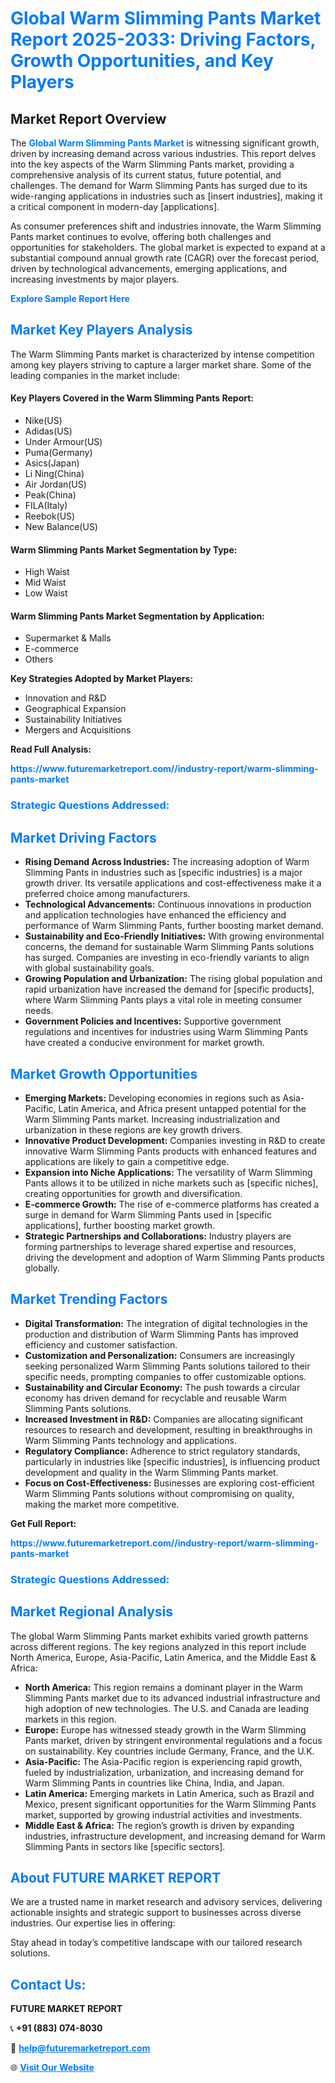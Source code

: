 <h1 style="color: #007BFF;">Global Warm Slimming Pants Market Report 2025-2033: Driving Factors, Growth Opportunities, and Key Players</h1>

<section id="overview">
<h2>Market Report Overview</h2>
<p>The <a href="https://www.futuremarketreport.com//industry-report/warm-slimming-pants-market" style="color: #007BFF; text-decoration: none;"><strong>Global Warm Slimming Pants Market</strong></a> is witnessing significant growth, driven by increasing demand across various industries. This report delves into the key aspects of the Warm Slimming Pants market, providing a comprehensive analysis of its current status, future potential, and challenges. The demand for Warm Slimming Pants has surged due to its wide-ranging applications in industries such as [insert industries], making it a critical component in modern-day [applications].</p>
<p>As consumer preferences shift and industries innovate, the Warm Slimming Pants market continues to evolve, offering both challenges and opportunities for stakeholders. The global market is expected to expand at a substantial compound annual growth rate (CAGR) over the forecast period, driven by technological advancements, emerging applications, and increasing investments by major players.</p>
</section>

<section id="overview">
<p><a href="https://www.futuremarketreport.com//request-sample/reportId=48384" style="color: #007BFF; text-decoration: none;"><strong>Explore Sample Report Here</strong></a></p>
</section>

<section id="key-players">
<h2 style="color: #007BFF;">Market Key Players Analysis</h2>
<p>The Warm Slimming Pants market is characterized by intense competition among key players striving to capture a larger market share. Some of the leading companies in the market include:</p>
<h4>Key Players Covered in the Warm Slimming Pants Report:</h4>
<ul><li>Nike(US)</li><li>Adidas(US)</li><li>Under Armour(US)</li><li>Puma(Germany)</li><li>Asics(Japan)</li><li>Li Ning(China)</li><li>Air Jordan(US)</li><li>Peak(China)</li><li>FILA(Italy)</li><li>Reebok(US)</li><li>New Balance(US)</li></ul>
<h4>Warm Slimming Pants Market Segmentation by Type:</h4>
<ul><li>High Waist</li><li>Mid Waist</li><li>Low Waist</li></ul>

<h4>Warm Slimming Pants Market Segmentation by Application:</h4>
<ul><li>Supermarket &amp; Malls</li><li>E-commerce</li><li>Others</li></ul>
<p><strong>Key Strategies Adopted by Market Players:</strong></p>
<ul>
<li>Innovation and R&D</li>
<li>Geographical Expansion</li>
<li>Sustainability Initiatives</li>
<li>Mergers and Acquisitions</li>
</ul>
</section>

<section>
<p><strong>Read Full Analysis: </strong></p><a href="https://www.futuremarketreport.com//industry-report/warm-slimming-pants-market" style="color: #007BFF; text-decoration: none;"><strong>https://www.futuremarketreport.com//industry-report/warm-slimming-pants-market</strong></a>
<h3 style="color: #007BFF;">Strategic Questions Addressed:</h3>
</section>

<section id="driving-factors">
<h2 style="color: #007BFF;">Market Driving Factors</h2>
<ul>
<li><strong>Rising Demand Across Industries:</strong> The increasing adoption of Warm Slimming Pants in industries such as [specific industries] is a major growth driver. Its versatile applications and cost-effectiveness make it a preferred choice among manufacturers.</li>
<li><strong>Technological Advancements:</strong> Continuous innovations in production and application technologies have enhanced the efficiency and performance of Warm Slimming Pants, further boosting market demand.</li>
<li><strong>Sustainability and Eco-Friendly Initiatives:</strong> With growing environmental concerns, the demand for sustainable Warm Slimming Pants solutions has surged. Companies are investing in eco-friendly variants to align with global sustainability goals.</li>
<li><strong>Growing Population and Urbanization:</strong> The rising global population and rapid urbanization have increased the demand for [specific products], where Warm Slimming Pants plays a vital role in meeting consumer needs.</li>
<li><strong>Government Policies and Incentives:</strong> Supportive government regulations and incentives for industries using Warm Slimming Pants have created a conducive environment for market growth.</li>
</ul>
</section>

<section id="growth-opportunities">
<h2 style="color: #007BFF;">Market Growth Opportunities</h2>
<ul>
<li><strong>Emerging Markets:</strong> Developing economies in regions such as Asia-Pacific, Latin America, and Africa present untapped potential for the Warm Slimming Pants market. Increasing industrialization and urbanization in these regions are key growth drivers.</li>
<li><strong>Innovative Product Development:</strong> Companies investing in R&D to create innovative Warm Slimming Pants products with enhanced features and applications are likely to gain a competitive edge.</li>
<li><strong>Expansion into Niche Applications:</strong> The versatility of Warm Slimming Pants allows it to be utilized in niche markets such as [specific niches], creating opportunities for growth and diversification.</li>
<li><strong>E-commerce Growth:</strong> The rise of e-commerce platforms has created a surge in demand for Warm Slimming Pants used in [specific applications], further boosting market growth.</li>
<li><strong>Strategic Partnerships and Collaborations:</strong> Industry players are forming partnerships to leverage shared expertise and resources, driving the development and adoption of Warm Slimming Pants products globally.</li>
</ul>
</section>

<section id="trending-factors">
<h2 style="color: #007BFF;">Market Trending Factors</h2>
<ul>
<li><strong>Digital Transformation:</strong> The integration of digital technologies in the production and distribution of Warm Slimming Pants has improved efficiency and customer satisfaction.</li>
<li><strong>Customization and Personalization:</strong> Consumers are increasingly seeking personalized Warm Slimming Pants solutions tailored to their specific needs, prompting companies to offer customizable options.</li>
<li><strong>Sustainability and Circular Economy:</strong> The push towards a circular economy has driven demand for recyclable and reusable Warm Slimming Pants solutions.</li>
<li><strong>Increased Investment in R&D:</strong> Companies are allocating significant resources to research and development, resulting in breakthroughs in Warm Slimming Pants technology and applications.</li>
<li><strong>Regulatory Compliance:</strong> Adherence to strict regulatory standards, particularly in industries like [specific industries], is influencing product development and quality in the Warm Slimming Pants market.</li>
<li><strong>Focus on Cost-Effectiveness:</strong> Businesses are exploring cost-efficient Warm Slimming Pants solutions without compromising on quality, making the market more competitive.</li>
</ul>
</section>

<section>
<p><strong>Get Full Report: </strong></p><a href="https://www.futuremarketreport.com//industry-report/warm-slimming-pants-market" style="color: #007BFF; text-decoration: none;"><strong>https://www.futuremarketreport.com//industry-report/warm-slimming-pants-market</strong></a>
<h3 style="color: #007BFF;">Strategic Questions Addressed:</h3>
</section>


<section id="regional-analysis">
<h2 style="color: #007BFF;">Market Regional Analysis</h2>
<p>The global Warm Slimming Pants market exhibits varied growth patterns across different regions. The key regions analyzed in this report include North America, Europe, Asia-Pacific, Latin America, and the Middle East & Africa:</p>
<ul>
<li><strong>North America:</strong> This region remains a dominant player in the Warm Slimming Pants market due to its advanced industrial infrastructure and high adoption of new technologies. The U.S. and Canada are leading markets in this region.</li>
<li><strong>Europe:</strong> Europe has witnessed steady growth in the Warm Slimming Pants market, driven by stringent environmental regulations and a focus on sustainability. Key countries include Germany, France, and the U.K.</li>
<li><strong>Asia-Pacific:</strong> The Asia-Pacific region is experiencing rapid growth, fueled by industrialization, urbanization, and increasing demand for Warm Slimming Pants in countries like China, India, and Japan.</li>
<li><strong>Latin America:</strong> Emerging markets in Latin America, such as Brazil and Mexico, present significant opportunities for the Warm Slimming Pants market, supported by growing industrial activities and investments.</li>
<li><strong>Middle East & Africa:</strong> The region’s growth is driven by expanding industries, infrastructure development, and increasing demand for Warm Slimming Pants in sectors like [specific sectors].</li>
</ul>
</section>

<footer>
<h2 style="color: #007BFF;">About FUTURE MARKET REPORT</h2>
<p>We are a trusted name in market research and advisory services, delivering actionable insights and strategic support to businesses across diverse industries. Our expertise lies in offering:</p>

<p>Stay ahead in today’s competitive landscape with our tailored research solutions.</p>

<h2 style="color: #007BFF;">Contact Us:</h2>
<p><strong>FUTURE MARKET REPORT</strong></p>
<p>📞 <strong>+91 (883) 074-8030</strong></p>
<p>📧 <strong><a href="mailto:help@futuremarketreport.com" style="color: #007BFF;">help@futuremarketreport.com</a></strong></p>
<p>🌐 <strong><a href="https://www.futuremarketreport.com/" style="color: #007BFF;">Visit Our Website</a></strong></p>
</footer>